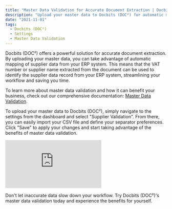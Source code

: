 ```yaml
---
title: "Master Data Validation for Accurate Document Extraction | Docbits (DOC²)"
description: "Upload your master data to Docbits (DOC²) for automatic mapping of supplier data from your ERP system during document extraction. Learn more about master data validation here."
date: "2021-11-01"
tags:
  - Docbits (DOC²)
  - Settings
  - Master Data Validation
---
```


Docbits (DOC²) offers a powerful solution for accurate document extraction. By uploading your master data, you can take advantage of automatic mapping of supplier data from your ERP system. This means that the VAT number or supplier name extracted from the document can be used to identify the supplier data record from your ERP system, streamlining your workflow and saving you time.

To learn more about master data validation and how it can benefit your business, check out our comprehensive documentation: [Master Data Validation](/docbits/document-validation/master-data-validation/).

To upload your master data to Docbits (DOC²), simply navigate to the settings from the dashboard and select "Supplier Validation". From there, you can easily import your CSV file and define your separator preferences. Click "Save" to apply your changes and start taking advantage of the benefits of master data validation.

<div class='video-container'>
  <iframe src="https://www.youtube.com/embed/VIDEO_ID_HERE" frameborder="0" allowfullscreen></iframe>
</div>

Don't let inaccurate data slow down your workflow. Try Docbits (DOC²)'s master data validation today and experience the benefits for yourself.
